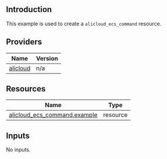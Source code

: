 <!-- BEGIN_TF_DOCS -->
## Introduction

This example is used to create a `alicloud_ecs_command` resource.

## Providers

| Name | Version |
|------|---------|
| <a name="provider_alicloud"></a> [alicloud](#provider\_alicloud) | n/a |

## Resources

| Name | Type |
|------|------|
| [alicloud_ecs_command.example](https://registry.terraform.io/providers/aliyun/alicloud/latest/docs/resources/ecs_command) | resource |

## Inputs

No inputs.
<!-- END_TF_DOCS -->    